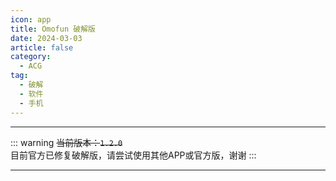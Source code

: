 ```yaml
---
icon: app
title: Omofun 破解版
date: 2024-03-03
article: false
category:
  - ACG
tag:
  - 破解
  - 软件
  - 手机
---
```


<!-- more -->

<!-- @include: ../docs/crack.md{18-23} -->

---


::: warning 
~~当前版本：`1.2.0`~~  
目前官方已修复破解版，请尝试使用其他APP或官方版，谢谢
:::

---

<!-- @include: ../docs/crack.md{25-} -->